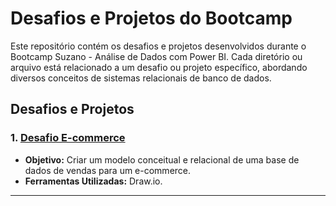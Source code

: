 # Desafios e Projetos do Bootcamp

Este repositório contém os desafios e projetos desenvolvidos durante o Bootcamp Suzano - Análise de Dados com Power BI. Cada diretório ou arquivo está relacionado a um desafio ou projeto específico, abordando diversos conceitos de sistemas relacionais de banco de dados.

## Desafios e Projetos

### 1. [Desafio E-commerce](Ecommerce.md)
- **Objetivo:** Criar um modelo conceitual e relacional de uma base de dados de vendas para um e-commerce.
- **Ferramentas Utilizadas:** Draw.io.
  
---

